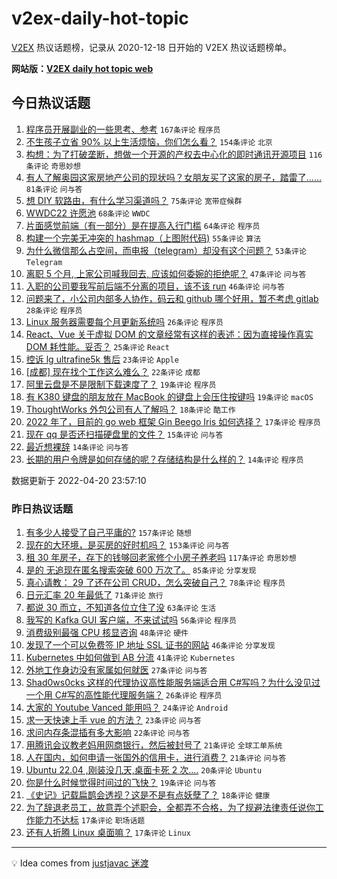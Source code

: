 # v2ex-daily-hot-topic

[V2EX](https://www.v2ex.com/) 热议话题榜，记录从 2020-12-18 日开始的 V2EX 热议话题榜单。

**网站版：[V2EX daily hot topic web](https://boojack.github.io/v2ex-daily-hot-topic-web/)**

## 今日热议话题

<!-- TODAY BEGIN -->

1. [程序员开展副业的一些思考、参考](https://www.v2ex.com/t/848072) `167条评论` `程序员`
1. [不生孩子立省 90% 以上生活烦恼，你们怎么看？](https://www.v2ex.com/t/848073) `154条评论` `北京`
1. [构想：为了打破垄断，想做一个开源的产权去中心化的即时通讯开源项目](https://www.v2ex.com/t/848089) `116条评论` `奇思妙想`
1. [有人了解奥园这家房地产公司的现状吗？女朋友买了这家的房子，踏雷了......](https://www.v2ex.com/t/848057) `81条评论` `问与答`
1. [想 DIY 软路由，有什么学习渠道吗？](https://www.v2ex.com/t/848056) `75条评论` `宽带症候群`
1. [WWDC22 许愿池](https://www.v2ex.com/t/848052) `68条评论` `WWDC`
1. [片面感觉前端（有一部分）是在提高入行门槛](https://www.v2ex.com/t/848148) `64条评论` `程序员`
1. [构建一个完美无冲突的 hashmap（上图附代码)](https://www.v2ex.com/t/848178) `55条评论` `算法`
1. [为什么微信那么占空间，而电报（telegram）却没有这个问题？](https://www.v2ex.com/t/848198) `53条评论` `Telegram`
1. [离职 5 个月, 上家公司喊我回去, 应该如何委婉的拒绝呢？](https://www.v2ex.com/t/848044) `47条评论` `问与答`
1. [入职的公司要我写前后端不分离的项目，该不该 run](https://www.v2ex.com/t/848100) `46条评论` `问与答`
1. [问题来了，小公司内部多人协作，码云和 github 哪个好用，暂不考虑 gitlab](https://www.v2ex.com/t/848183) `28条评论` `程序员`
1. [Linux 服务器需要每个月更新系统吗](https://www.v2ex.com/t/848245) `26条评论` `程序员`
1. [React、Vue 关于虚拟 DOM 的文章经常有这样的表述：因为直接操作真实 DOM 耗性能。妥否？](https://www.v2ex.com/t/848093) `25条评论` `React`
1. [控诉 lg ultrafine5k 售后](https://www.v2ex.com/t/848149) `23条评论` `Apple`
1. [[成都] 现在找个工作这么难么？](https://www.v2ex.com/t/848082) `22条评论` `成都`
1. [阿里云盘是不是限制下载速度了？](https://www.v2ex.com/t/848215) `19条评论` `程序员`
1. [有 K380 键盘的朋友放在 MacBook 的键盘上会压住按键吗](https://www.v2ex.com/t/848051) `19条评论` `macOS`
1. [ThoughtWorks 外包公司有人了解吗？](https://www.v2ex.com/t/848102) `18条评论` `酷工作`
1. [2022 年了，目前的 go web 框架 Gin Beego Iris 如何选择？](https://www.v2ex.com/t/848201) `17条评论` `程序员`
1. [现在 qq 是否还扫描硬盘里的文件？](https://www.v2ex.com/t/848050) `15条评论` `问与答`
1. [最近想裸辞](https://www.v2ex.com/t/848213) `14条评论` `问与答`
1. [长期的用户令牌是如何存储的呢？存储结构是什么样的？](https://www.v2ex.com/t/848208) `14条评论` `程序员`

数据更新于 2022-04-20 23:57:10

<!-- TODAY END -->

### 昨日热议话题

<!-- YESTERDAY BEGIN -->

1. [有多少人接受了自己平庸的?](https://www.v2ex.com/t/847840) `157条评论` `随想`
1. [现在的大环境，是买房的好时机吗？](https://www.v2ex.com/t/847830) `153条评论` `问与答`
1. [租 30 年房子，存下的钱够回老家修个小房子养老吗](https://www.v2ex.com/t/847837) `117条评论` `奇思妙想`
1. [是的 无追现在匿名搜索突破 600 万次了。](https://www.v2ex.com/t/847842) `85条评论` `分享发现`
1. [真心请教： 29 了还在公司 CRUD，怎么突破自己？](https://www.v2ex.com/t/847815) `78条评论` `程序员`
1. [日元汇率 20 年最低了](https://www.v2ex.com/t/847826) `71条评论` `旅行`
1. [都说 30 而立，不知道各位立住了没](https://www.v2ex.com/t/847916) `63条评论` `生活`
1. [我写的 Kafka GUI 客户端，不来试试吗](https://www.v2ex.com/t/847796) `56条评论` `程序员`
1. [消费级别最强 CPU 核显咨询](https://www.v2ex.com/t/847918) `48条评论` `硬件`
1. [发现了一个可以免费签 IP 地址 SSL 证书的网站](https://www.v2ex.com/t/847936) `46条评论` `分享发现`
1. [Kubernetes 中如何做到 AB 分流](https://www.v2ex.com/t/847814) `41条评论` `Kubernetes`
1. [外地工作身边没有家属如何就医](https://www.v2ex.com/t/847855) `27条评论` `问与答`
1. [Shad0ws0cks 这样的代理协议高性能服务端适合用 C#写吗？为什么没见过一个用 C#写的高性能代理服务端？](https://www.v2ex.com/t/847976) `26条评论` `程序员`
1. [大家的 Youtube Vanced 能用吗？](https://www.v2ex.com/t/847991) `24条评论` `Android`
1. [求一天快速上手 vue 的方法？](https://www.v2ex.com/t/847805) `23条评论` `问与答`
1. [求问内存条混插有多大影响](https://www.v2ex.com/t/847886) `22条评论` `问与答`
1. [用腾讯会议教老妈用网商银行，然后被封号了](https://www.v2ex.com/t/847957) `21条评论` `全球工单系统`
1. [人在国内，如何申请一张国外的信用卡，进行消费？](https://www.v2ex.com/t/847829) `21条评论` `问与答`
1. [Ubuntu 22.04 ,刚装没几天,桌面卡死 2 次....](https://www.v2ex.com/t/847838) `20条评论` `Ubuntu`
1. [你是什么时候觉得时间过的飞快？](https://www.v2ex.com/t/847986) `19条评论` `问与答`
1. [《史记》记载扁鹊会透视？这是不是有点妖孽了？](https://www.v2ex.com/t/847959) `18条评论` `健康`
1. [为了辞退老员工，故意弄个述职会，全都弄不合格，为了规避法律责任说你工作能力不达标](https://www.v2ex.com/t/847969) `17条评论` `职场话题`
1. [还有人折腾 Linux 桌面嘛？](https://www.v2ex.com/t/847910) `17条评论` `Linux`

<!-- YESTERDAY END -->

---

💡 Idea comes from [justjavac 迷渡](https://github.com/justjavac/)
